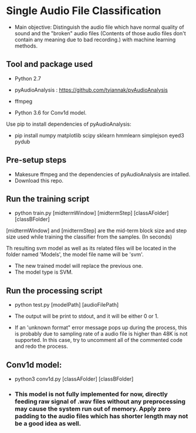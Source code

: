 # Single Audio File Classification

- Main objective: Distinguish the audio file which have normal quality of sound and the "broken" audio files (Contents of those audio files don't contain any meaning due to bad recording.) with machine learning methods.

## Tool and package used

- Python 2.7
- pyAudioAnalysis : https://github.com/tyiannak/pyAudioAnalysis
- ffmpeg

- Python 3.6 for Conv1d model.

Use pip to install dependencies of pyAudioAnalysis:

- pip install numpy matplotlib scipy sklearn hmmlearn simplejson eyed3 pydub

## Pre-setup steps

- Makesure ffmpeg and the dependencies of pyAudioAnalysis are intalled.
- Download this repo.


## Run the training script

- python train.py [midtermWindow] [midtermStep] [classAFolder] [classBFolder]

[midtermWindow] and [midtermStep] are the mid-term block size and step size used while training the classifier from the samples. (In seconds)

Th resulting svm model as well as its related files will be located in the folder named 'Models', the model file name will be 'svm'. 

- The new trained model will replace the previous one.
- The model type is SVM.

## Run the processing script

- python test.py [modelPath] [audioFilePath]

- The output will be print to stdout, and it will be either 0 or 1.
- If an 'unknown format" error message pops up during the process, this is probably due to sampling rate of a audio file is higher than 48K is not supported. In this case, try to uncomment all of the commented code and redo the process.

## Conv1d model:

- python3 conv1d.py [classAFolder] [classBFolder]

- ### This model is not fully implemented for now, directly feeding raw signal of .wav files without any preprocessing may cause the system run out of memory. Apply zero padding to the audio files which has shorter length may not be a good idea as well.

